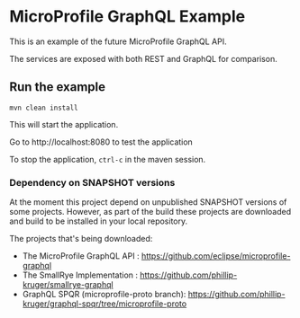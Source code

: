 # MicroProfile GraphQL Example

This is an example of the future MicroProfile GraphQL API.

The services are exposed with both REST and GraphQL for comparison.

## Run the example

```
mvn clean install
```

This will start the application.

Go to http://localhost:8080 to test the application

To stop the application, `ctrl-c` in the maven session.

### Dependency on SNAPSHOT versions

At the moment this project depend on unpublished SNAPSHOT versions of some projects. 
However, as part of the build these projects are downloaded and build to be installed in your local repository.

The projects that's being downloaded:

* The MicroProfile GraphQL API : https://github.com/eclipse/microprofile-graphql
* The SmallRye Implementation : https://github.com/phillip-kruger/smallrye-graphql
* GraphQL SPQR (microprofile-proto branch): https://github.com/phillip-kruger/graphql-spqr/tree/microprofile-proto

